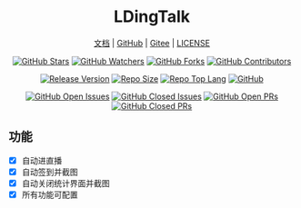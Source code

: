 <div align="center">

# LDingTalk

[文档](docs/index.md) |
[GitHub](https://github.com/xyz8848/LDingTalk) |
[Gitee](https://gitee.com/xyz8848/LDingTalk) |
[LICENSE](LICENSE)

[![GitHub Stars](https://img.shields.io/github/stars/xyz8848/LDingTalk)](https://github.com/xyz8848/LDingTalk/stargazers)
[![GitHub Watchers](https://img.shields.io/github/watchers/xyz8848/LDingTalk)](https://github.com/xyz8848/LDingTalk/watchers)
[![GitHub Forks](https://img.shields.io/github/forks/xyz8848/LDingTalk)](https://github.com/xyz8848/LDingTalk/network/members)
[![GitHub Contributors](https://img.shields.io/github/contributors/xyz8848/LDingTalk)](https://github.com/xyz8848/LDingTalk/graphs/contributors)

[![Release Version](https://img.shields.io/github/v/release/xyz8848/LDingTalk)](https://github.com/xyz8848/LDingTalk/releases/latest)
[![Repo Size](https://img.shields.io/github/repo-size/xyz8848/LDingTalk)](https://github.com/xyz8848/LDingTalk)
[![Repo Top Lang](https://img.shields.io/github/languages/top/xyz8848/LDingTalk)](https://github.com/xyz8848/LDingTalk)
[![GitHub](https://img.shields.io/github/license/xyz8848/LDingTalk)](https://github.com/xyz8848/LDingTalk/blob/master/LICENSE)

[![GitHub Open Issues](https://img.shields.io/github/issues/xyz8848/LDingTalk)](https://github.com/xyz8848/LDingTalk/issues?q=is%3Aopen+is%3Aissue)
[![GitHub Closed Issues](https://img.shields.io/github/issues-closed/xyz8848/LDingTalk)](https://github.com/xyz8848/LDingTalk/issues?q=is%3Aissue+is%3Aclosed)
[![GitHub Open PRs](https://img.shields.io/github/issues-pr/xyz8848/LDingTalk)](https://github.com/xyz8848/LDingTalk/issues?q=is%3Aopen+is%3Apr)
[![GitHub Closed PRs](https://img.shields.io/github/issues-pr-closed/xyz8848/LDingTalk)](https://github.com/xyz8848/LDingTalk/issues?q=is%3Apr+is%3Aclosed)

</div>

## 功能

- [x] 自动进直播
- [x] 自动签到并截图
- [x] 自动关闭统计界面并截图
- [x] 所有功能可配置